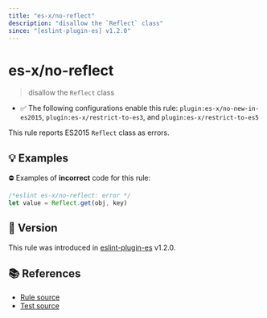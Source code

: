 ```yaml
---
title: "es-x/no-reflect"
description: "disallow the `Reflect` class"
since: "[eslint-plugin-es] v1.2.0"
---
```


# es-x/no-reflect
> disallow the `Reflect` class

- ✅ The following configurations enable this rule: `plugin:es-x/no-new-in-es2015`, `plugin:es-x/restrict-to-es3`, and `plugin:es-x/restrict-to-es5`

This rule reports ES2015 `Reflect` class as errors.

## 💡 Examples

⛔ Examples of **incorrect** code for this rule:

<eslint-playground type="bad">

```js
/*eslint es-x/no-reflect: error */
let value = Reflect.get(obj, key)
```

</eslint-playground>

## 🚀 Version

This rule was introduced in [eslint-plugin-es] v1.2.0.

[eslint-plugin-es]: https://github.com/mysticatea/eslint-plugin-es

## 📚 References

- [Rule source](https://github.com/eslint-community/eslint-plugin-es-x/blob/master/lib/rules/no-reflect.js)
- [Test source](https://github.com/eslint-community/eslint-plugin-es-x/blob/master/tests/lib/rules/no-reflect.js)

